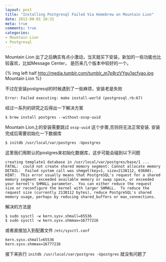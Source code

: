 ```yaml
---
layout: post
title: "Installing Postgresql Failed Via Homebrew on Mountain Lion"
date: 2012-08-01 10:31
meta: true
comments: true
categories:
- Mountain Lion
- Postgresql
---
```



Mountain Lion 出了之后确实有点小激动，当天就买下安装，新加的一些功能也比较喜欢，比如Message Center，
是历来几个版本中较好的一个。

{% img left half http://media.tumblr.com/tumblr_m7p8rzVYgu1qcfyao.jpg Mountain Lion %}

不过在安装postgresql的时候遇到了一些麻烦，安装老是失败

    Error: Failed executing: make install-world (postgresql.rb:67)

经过一系列的研究之后得出一下解决方案

    $ brew install postgres --without-ossp-uuid

Mountain Lion上的安装需要跳过 `ossp-uuid` 这个步骤,否则将无法正常安装. 安装完成后需要初始化一下数据库

    $ initdb /usr/local/var/postgres -Upostgres

这里我们用默认的postgres来初始化数据库，这步可能会碰到以下问题

    creating template1 database in /usr/local/var/postgres/base/1 ... FATAL:  could not create shared memory segment: Cannot allocate memory
    DETAIL:  Failed system call was shmget(key=1, size=2138112, 03600).
    HINT:  This error usually means that PostgreSQL's request for a shared memory segment exceeded available memory or swap space, or exceeded your kernel's SHMALL parameter.  You can either reduce the request size or reconfigure the kernel with larger SHMALL.  To reduce the request size (currently 2138112 bytes), reduce PostgreSQL's shared memory usage, perhaps by reducing shared_buffers or max_connections.

解决的方法是

    $ sudo sysctl -w kern.sysv.shmall=65536
    $ sudo sysctl -w kern.sysv.shmmax=16777216

或者直接加入到配置文件 `/etc/sysctl.conf`

    kern.sysv.shmall=65536
    kern.sysv.shmmax=16777216

接下来执行 `initdb /usr/local/var/postgres -Upostgres` 就没有问题了